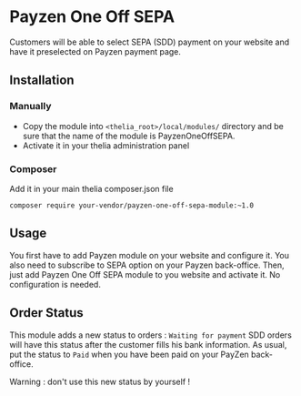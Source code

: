 # Payzen One Off SEPA

Customers will be able to select SEPA (SDD) payment on your website and have it preselected on Payzen payment page.

## Installation

### Manually

* Copy the module into ```<thelia_root>/local/modules/``` directory and be sure that the name of the module is PayzenOneOffSEPA.
* Activate it in your thelia administration panel

### Composer

Add it in your main thelia composer.json file

```
composer require your-vendor/payzen-one-off-sepa-module:~1.0
```

## Usage

You first have to add Payzen module on your website and configure it.
You also need to subscribe to SEPA option on your Payzen back-office.
Then, just add Payzen One Off SEPA module to you website and activate it. No configuration is needed.

## Order Status

This module adds a new status to orders : ```Waiting for payment```
SDD orders will have this status after the customer fills his bank information.
As usual, put the status to ```Paid``` when you have been paid on your PayZen back-office.

Warning : don't use this new status by yourself !
